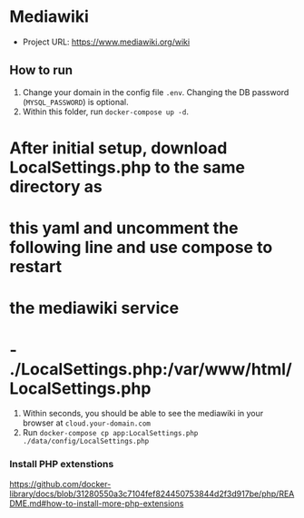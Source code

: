 # Mediawiki

- Project URL: https://www.mediawiki.org/wiki

## How to run
1. Change your domain in the config file `.env`. Changing the DB password (`MYSQL_PASSWORD`) is optional.
1. Within this folder, run `docker-compose up -d`.

# After initial setup, download LocalSettings.php to the same directory as
# this yaml and uncomment the following line and use compose to restart
# the mediawiki service
# - ./LocalSettings.php:/var/www/html/LocalSettings.php


1. Within seconds, you should be able to see the mediawiki in your browser at `cloud.your-domain.com`
1. Run `docker-compose cp app:LocalSettings.php ./data/config/LocalSettings.php`


### Install PHP extenstions
https://github.com/docker-library/docs/blob/31280550a3c7104fef824450753844d2f3d917be/php/README.md#how-to-install-more-php-extensions
